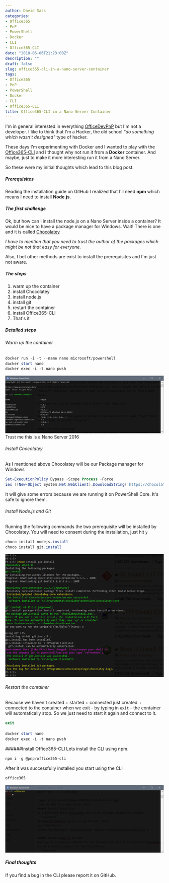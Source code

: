 ```yaml
---
author: David Sass
categories:
- Office365
- PnP
- PowerShell
- Docker
- CLI
- Office365-CLI
date: "2018-06-06T21:23:00Z"
description: ""
draft: false
slug: office365-cli-in-a-nano-server-container
tags:
- Office365
- PnP
- PowerShell
- Docker
- CLI
- Office365-CLI
title: Office365-CLI in a Nano Server Container
---
```



I'm in general interested in everything [OfficeDevPnP](https://aka.ms/officedevpnp) but I'm not a developer. I like to think that I'm a Hacker, the old school *"do something which wasn't designed"* type of hacker.

These days I'm experimenting with Docker and I wanted to play with the [Office365-CLI](https://github.com/SharePoint/office365-cli) and I thought why not run it from a **Docker** container. And maybe, just to make it more interesting run it from a Nano Server.

So these were my initial thoughts which lead to this blog post.

##### Prerequisites
Reading the installation guide on GitHub I realized that I'll need **npm** which means I need to install **Node.js**.

##### The first challenge
Ok, but how can I install the node.js on a Nano Server inside a container? It would be nice to have a package manager for Windows. 
Wait! There is one and it is called [Chocolatey](http://chocolatey.org/)

*I have to mention that you need to trust the author of the packages which might be not that easy for everyone.*

Also, I bet other methods are exist to install the prerequisites and I'm just not aware.

##### The steps
1. warm up the container
2. install Chocolatey
3. install node.js
4. install git
5. restart the container
6. install Office365-CLI
7. That's it

##### Detailed steps

###### Warm up the container
```PowerShell
docker run -i -t --name nano microsoft/powershell
docker start nano
docker exec -i -t nano pwsh
```
![pwsh 6.o](/content/images/2019/01/2018-06-06--5--1.png)
Trust me this is a Nano Server 2016

###### Install Chocolatey
As I mentioned above Chocolatey will be our Package manager for Windows
```PowerShell
Set-ExecutionPolicy Bypass -Scope Process -Force
iex ((New-Object System.Net.WebClient).DownloadString('https://chocolatey.org/install.ps1'))
```
It will give some errors because we are running it on PowerShell Core. It's safe to ignore them.

###### Install Node.js and Git
Running the following commands the two prerequisite will be installed by Chocolatey.
You will need to consent during the installation, just hit ```y```
```PowerShell
choco install nodejs.install
choco install git.install
```
![Installing Git and Node.js](/content/images/2019/01/2018-06-06--4-.png)

###### Restart the container
Because we haven't created + started + connected just created + connected to the container when we exit - by typing in ```exit``` - the container will automatically stop. So we just need to start it again and connect to it.
```PowerShell
exit

docker start nano
docker exec -i -t nano pwsh
```

######Install Office365-CLI
Lets install the CLI using npm.
```PowerShell
npm i -g @pnp/office365-cli
```
After it was successfully installed you start using the CLI
```PowerShell
office365
```
![Office365-CLI in action](/content/images/2019/01/2018-06-06--6-.png)

##### Final thoughts
If you find a bug in the CLI please report it on GitHub.



